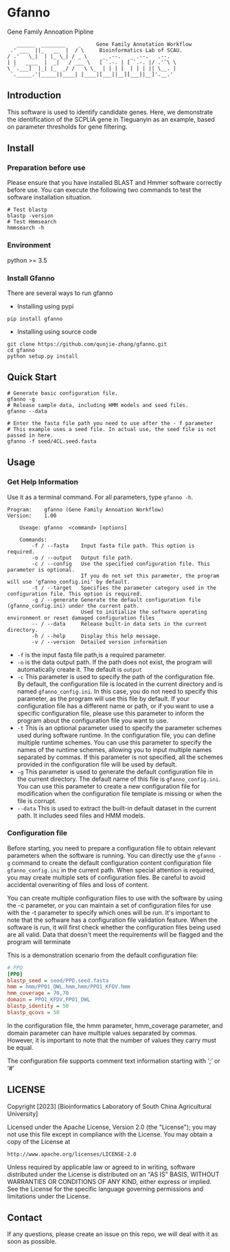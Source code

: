 # Gfanno
Gene Family Annoation Pipline
```
   ______  ________    _     Gene Family Annotation Workflow                           
 .' ___  ||_   __  |  / \     Bioinformatics Lab of SCAU.            
/ .'   \_|  | |_ \_| / _ \     _ .--.   _ .--.   .--.   
| |   ____  |  _|   / ___ \   [ `.-. | [ `.-. |/ .'`\ \ 
\ `.___]  |_| |_  _/ /   \ \_  | | | |  | | | || \__. | 
 `._____.'|_____||____| |____|[___||__][___||__]'.__.'  
```
## Introduction
This software is used to identify candidate genes.
Here, we demonstrate the identification of the SCPLⅠA gene in Tieguanyin as an example, 
based on parameter thresholds for gene filtering.


## Install
### Preparation before use
Please ensure that you have installed BLAST and Hmmer software correctly before use.
You can execute the following two commands to test the software installation situation.

```shell
# Test blastp
blastp -version
# Test Hmmsearch
hmmsearch -h
```
### Environment
python >= 3.5

### Install Gfanno
There are several ways to run gfanno
- Installing using pypi
```shell
pip install gfanno
```
- Installing using source code
```shell
git clone https://github.com/qunjie-zhang/gfanno.git
cd gfanno
python setup.py install
```

## Quick Start
```shell
# Generate basic configuration file.
gfanno -g
# Release sample data, including HMM models and seed files.
gfanno --data

# Enter the fasta file path you need to use after the - f parameter
# This example uses a seed file. In actual use, the seed file is not passed in here.
gfanno -f seed/4CL.seed.fasta

```

## Usage
### Get Help Information
Use it as a terminal command. For all parameters, type `gfanno -h`.
```shell
Program:    gfanno (Gene Family Annoation Workflow)
Version:    1.00

    Useage: gfanno  <command> [options]

    Commands:
        -f / --fasta    Input fasta file path. This option is required.
        -o / --output   Output file path.
        -c / --config   Use the specified configuration file. This parameter is optional.
                        If you do not set this parameter, the program will use 'gfanno_config.ini' by default.
        -t / --target   Specifies the parameter category used in the configuration file. This option is required.
        -g / --generate Generate the default configuration file (gfanno_config.ini) under the current path.
                        Used to initialize the software operating environment or reset damaged configuration files
        -- / --data     Release built-in data sets in the current directory.
        -h / --help     Display this help message.
        -v / --version  Detailed version information
``` 
* `-f` is the input fasta file path,is a required parameter. 
* `-o` is the data output path. If the path does not exist, the program will automatically create it. The default is `output`
* `-c` This parameter is used to specify the path of the configuration file. By default, the configuration file is located in the current directory and is named `gfanno_config.ini`. In this case, you do not need to specify this parameter, as the program will use this file by default. If your configuration file has a different name or path, or if you want to use a specific configuration file, please use this parameter to inform the program about the configuration file you want to use.
* `-t` This is an optional parameter used to specify the parameter schemes used during software runtime. In the configuration file, you can define multiple runtime schemes. You can use this parameter to specify the names of the runtime schemes, allowing you to input multiple names separated by commas. If this parameter is not specified, all the schemes provided in the configuration file will be used by default.
* `-g` This parameter is used to generate the default configuration file in the current directory. The default name of this file is `gfanno_config.ini`. You can use this parameter to create a new configuration file for modification when the configuration file template is missing or when the file is corrupt.
* `--data` This is used to extract the built-in default dataset in the current path. It includes seed files and HMM models.


### Configuration file
Before starting, you need to prepare a configuration file to obtain relevant parameters when the software is running.
You can directly use the `gfanno -g` command to create the default configuration content configuration file `gfanno_config.ini` in the current path.
When special attention is required, you may create multiple sets of configuration files. Be careful to avoid accidental overwriting of files and loss of content.

You can create multiple configuration files to use with the software by using the -c parameter, or you can maintain a set of configuration files for use with the -t parameter to specify which ones will be run. It's important to note that the software has a configuration file validation feature. When the software is run, it will first check whether the configuration files being used are all valid. Data that doesn't meet the requirements will be flagged and the program will terminate

This is a demonstration scenario from the default configuration file:
```ini
# PPO
[PPO]
blastp_seed = seed/PPO.seed.fasta
hmm = hmm/PPO1_DWL.hmm,hmm/PPO1_KFDV.hmm
hmm_coverage = 70,70
domain = PPO1_KFDV,PPO1_DWL
blastp_identity = 50
blastp_qcovs = 50
```
In the configuration file, the hmm parameter, hmm_coverage parameter, and domain parameter can have multiple values separated by commas. However, it is important to note that the number of values they carry must be equal.

The configuration file supports comment text information starting with ‘;’ or ‘#’

## LICENSE
Copyright [2023] [Bioinformatics Laboratory of South China Agricultural University]

Licensed under the Apache License, Version 2.0 (the "License");
you may not use this file except in compliance with the License.
You may obtain a copy of the License at

    http://www.apache.org/licenses/LICENSE-2.0

Unless required by applicable law or agreed to in writing, software
distributed under the License is distributed on an "AS IS" BASIS,
WITHOUT WARRANTIES OR CONDITIONS OF ANY KIND, either express or implied.
See the License for the specific language governing permissions and
limitations under the License.

## Contact
If any questions, please create an issue on this repo, we will deal with it as soon as possible.
